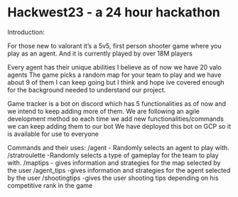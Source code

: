 # Hackwest23 - a 24 hour hackathon 

Introduction:

For those new to valorant it’s a 5v5, first person shooter game where you play as an agent. And it is currently played by over 18M players

Every agent has their unique abilities 
I believe as of now we have 20 valo agents
The game picks a random map for your team to play and we have about 9 of them
I can keep going but I think and hope ive covered enough for the background needed to understand our project. 

Game tracker is a bot on discord which has 5 functionalities as of now and we intend to keep adding more of them.
We are following an agile development method so each time we add new functionalities/commands we can keep adding them to our bot
We have deployed this bot on GCP so it is available for use to everyone

Commands and their uses:
/agent - Randomly selects an agent to play with.
/stratroulette -Randomly selects a type of gameplay for the team to play with.
/maptips - gives information and strategies for the map selected by the user
/agent_tips -gives information and strategies for the agent selected by the user
/shootingtips -gives the user shooting tips depending on his competitive rank in the game
